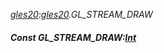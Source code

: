 _[gles20](../../modules/gles20/gles20-module.md):[gles20](../../modules/gles20/gles20-module.md).GL\_STREAM\_DRAW_
##### Const GL\_STREAM\_DRAW:[Int](../../modules/wonkey/wonkey-types-int.md)
